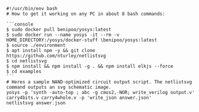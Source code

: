 	#!/usr/bin/env bash
	# How to get it working on any PC in about 8 bash commands:
	
	```console
	$ sudo docker pull benipoo/yosys:latest
	$ sudo docker run --name yosys -it --rm -v HOME_DIRECTORY:/yosys/docker-stuff \benipoo/yosys:latest
	$ source ./environment
	$ apt install npm -y && git clone https://github.com/nturley/netlistsvg
	$ cd netlistsvg
	$ npm install && npm install -g . && npm install elkjs --force
	$ cd examples
	```
	# Heres a sample NAND-optimized circuit output script. The netlistsvg command outputs an svg schematic image.
	yosys -p 'synth -auto-top ; abc -g cmos2,-NOR; write_verilog output.v' carry4bits.v carry4whole.v -p 'write_json answer.json'
	netlistsvg answer.json
	
	
	
